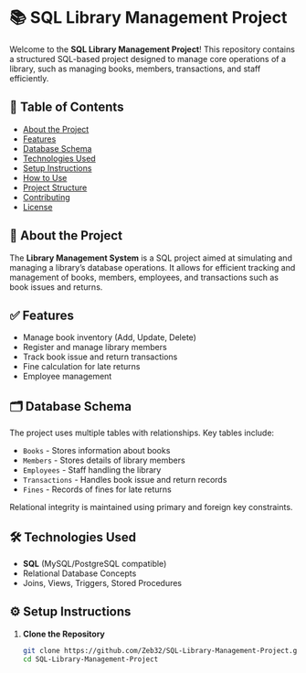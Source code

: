 # 📚 SQL Library Management Project

Welcome to the **SQL Library Management Project**! This repository contains a structured SQL-based project designed to manage core operations of a library, such as managing books, members, transactions, and staff efficiently.

## 📌 Table of Contents

- [About the Project](#about-the-project)
- [Features](#features)
- [Database Schema](#database-schema)
- [Technologies Used](#technologies-used)
- [Setup Instructions](#setup-instructions)
- [How to Use](#how-to-use)
- [Project Structure](#project-structure)
- [Contributing](#contributing)
- [License](#license)

## 📖 About the Project

The **Library Management System** is a SQL project aimed at simulating and managing a library’s database operations. It allows for efficient tracking and management of books, members, employees, and transactions such as book issues and returns.

## ✅ Features

- Manage book inventory (Add, Update, Delete)
- Register and manage library members
- Track book issue and return transactions
- Fine calculation for late returns
- Employee management

## 🗂️ Database Schema

The project uses multiple tables with relationships. Key tables include:

- `Books` - Stores information about books
- `Members` - Stores details of library members
- `Employees` - Staff handling the library
- `Transactions` - Handles book issue and return records
- `Fines` - Records of fines for late returns

Relational integrity is maintained using primary and foreign key constraints.

## 🛠️ Technologies Used

- **SQL** (MySQL/PostgreSQL compatible)
- Relational Database Concepts
- Joins, Views, Triggers, Stored Procedures

## ⚙️ Setup Instructions

1. **Clone the Repository**

   ```bash
   git clone https://github.com/Zeb32/SQL-Library-Management-Project.git
   cd SQL-Library-Management-Project
